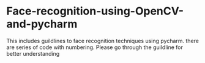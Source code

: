 # Face-recognition-using-OpenCV-and-pycharm
This includes guildlines to face recognition techniques using pycharm. there are series of code with numbering. Please go through the guildline for better understanding
